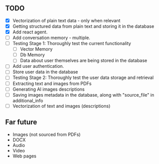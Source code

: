 ## TODO

- [x] Vectorization of plain text data - only when relevant
- [x] Getting structured data from plain text and storing it in the database
- [x] Add react agent.
- [ ] Add conversation memory - multiple.
- [ ] Testing Stage 1: Thoroughly test the current functionality
  - [ ] Vector Memory
  - [ ] Db Memory
  - [ ] Data about user themselves are being stored in the database
- [ ] Add user authentication.
- [ ] Store user data in the database
- [ ] Testing Stage 2: Thoroughly test the user data storage and retrieval
- [ ] Extracting text and images from PDFs
- [ ] Generating AI images descriptions
- [ ] Saving images metadata in the database, along with "source_file" in additional_info
- [ ] Vectorization of text and images (descriptions)

## Far future

- Images (not sourced from PDFs)
- DOCX
- Audio
- Video
- Web pages
